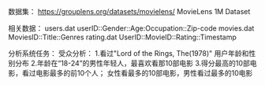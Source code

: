 
数据集：
https://grouplens.org/datasets/movielens/
MovieLens 1M Dataset

相关数据：
	users.dat
		userID::Gender::Age:Occupation::Zip-code
	movies.dat
		MoviesID::Title::Genres
	rating.dat
		UserID::MovieID::Rating::Timestamp

分析系统任务：
	受众分析：
	 1.看过"Lord of the Rings, The(1978)" 用户年龄和性别分布
	 2.年龄在“18-24”的男性年轻人，最喜欢看那10部电影
	 3.得分最高的10部电影，看过电影最多的前10个人；
	 	女性看最多的10部电影，男性看过最多的10电影
